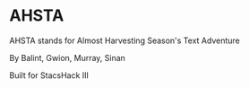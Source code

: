 # AHSTA

AHSTA stands for Almost Harvesting Season's Text Adventure

By Balint, Gwion, Murray, Sinan

Built for StacsHack III